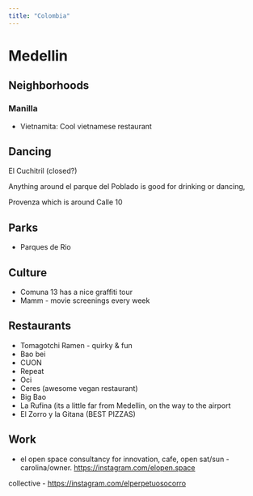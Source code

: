 ```yaml
---
title: "Colombia"
---
```


# Medellin

## Neighborhoods
### Manilla
- Vietnamita: Cool vietnamese restaurant

## Dancing


El Cuchitril (closed?)

Anything around el parque del Poblado is good for drinking or dancing, 

Provenza which is around Calle 10


## Parks
- Parques de Rio

## Culture
- Comuna 13  has a nice graffiti tour 
- Mamm - movie screenings every week

## Restaurants
- Tomagotchi Ramen - quirky & fun
- Bao bei 
- CUON
- Repeat 
- Oci
- Ceres (awesome vegan restaurant)
- Big Bao
- La Rufina (its a little far from Medellin,  on the way to the airport 
- El Zorro y la Gitana (BEST PIZZAS)

## Work
- el open space consultancy for innovation, cafe, open sat/sun - carolina/owner. https://instagram.com/elopen.space

collective - https://instagram.com/elperpetuosocorro

